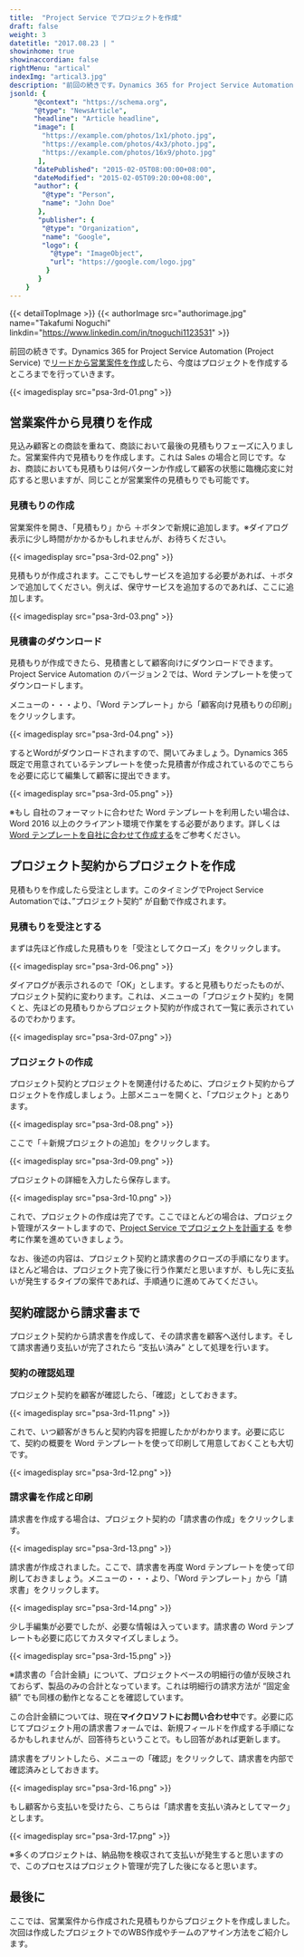 ```yaml
---
title:  "Project Service でプロジェクトを作成"
draft: false
weight: 3
datetitle: "2017.08.23 | "
showinhome: true
showinaccordian: false
rightMenu: "artical"
indexImg: "artical3.jpg"
description: "前回の続きです。Dynamics 365 for Project Service Automation (Project Service) で[リードから営業案件を作成]()したら、今度はプロジェクトを作成するところまでを行っていきます。"
jsonld: {
      "@context": "https://schema.org",
      "@type": "NewsArticle",
      "headline": "Article headline",
      "image": [
        "https://example.com/photos/1x1/photo.jpg",
        "https://example.com/photos/4x3/photo.jpg",
        "https://example.com/photos/16x9/photo.jpg"
       ],
      "datePublished": "2015-02-05T08:00:00+08:00",
      "dateModified": "2015-02-05T09:20:00+08:00",
      "author": {
        "@type": "Person",
        "name": "John Doe"
       },
       "publisher": {
        "@type": "Organization",
        "name": "Google",
        "logo": {
          "@type": "ImageObject",
          "url": "https://google.com/logo.jpg"
         }
       }
    }
---
```

{{< detailTopImage >}}
{{< authorImage src="authorimage.jpg" name="Takafumi Noguchi" linkdin="https://www.linkedin.com/in/tnoguchi1123531" >}}
<!-- Intro  -->
前回の続きです。Dynamics 365 for Project Service Automation (Project Service) で[リードから営業案件を作成]()したら、今度はプロジェクトを作成するところまでを行っていきます。
<!-- Image= psa-3rd-01.png -->
{{< imagedisplay src="psa-3rd-01.png" >}}


## 営業案件から見積りを作成
見込み顧客との商談を重ねて、商談において最後の見積もりフェーズに入りました。営業案件内で見積もりを作成します。これは Sales の場合と同じです。なお、商談においても見積もりは何パターンか作成して顧客の状態に臨機応変に対応すると思いますが、同じことが営業案件の見積もりでも可能です。

### 見積もりの作成
営業案件を開き、「見積もり」から ＋ボタンで新規に追加します。※ダイアログ表示に少し時間がかかるかもしれませんが、お待ちください。
<!-- Image= psa-3rd-02.png -->
{{< imagedisplay src="psa-3rd-02.png" >}}

見積もりが作成されます。ここでもしサービスを追加する必要があれば、＋ボタンで追加してください。例えば、保守サービスを追加するのであれば、ここに追加します。
<!-- Image= psa-3rd-03.png -->
{{< imagedisplay src="psa-3rd-03.png" >}}

### 見積書のダウンロード
見積もりが作成できたら、見積書として顧客向けにダウンロードできます。Project Service Automation のバージョン２では、Word テンプレートを使ってダウンロードします。

メニューの・・・より、「Word テンプレート」から「顧客向け見積もりの印刷」をクリックします。
<!-- Image= psa-3rd-04.png -->
{{< imagedisplay src="psa-3rd-04.png" >}}

するとWordがダウンロードされますので、開いてみましょう。Dynamics 365 既定で用意されているテンプレートを使った見積書が作成されているのでこちらを必要に応じて編集して顧客に提出できます。
<!-- Image= psa-3rd-05.png -->
{{< imagedisplay src="psa-3rd-05.png" >}}

※もし 自社のフォーマットに合わせた Word テンプレートを利用したい場合は、Word 2016 以上のクライアント環境で作業をする必要があります。詳しくは[ Word テンプレートを自社に合わせて作成する]()をご参考ください。

## プロジェクト契約からプロジェクトを作成
見積もりを作成したら受注とします。このタイミングでProject Service Automationでは、”プロジェクト契約” が自動で作成されます。

### 見積もりを受注とする
まずは先ほど作成した見積もりを「受注としてクローズ」をクリックします。
<!-- Image= psa-3rd-06.png -->
{{< imagedisplay src="psa-3rd-06.png" >}}

ダイアログが表示されるので「OK」とします。すると見積もりだったものが、プロジェクト契約に変わります。これは、メニューの「プロジェクト契約」を開くと、先ほどの見積もりからプロジェクト契約が作成されて一覧に表示されているのでわかります。
<!-- Image= psa-3rd-07.png -->
{{< imagedisplay src="psa-3rd-07.png" >}}

### プロジェクトの作成
プロジェクト契約とプロジェクトを関連付けるために、プロジェクト契約からプロジェクトを作成しましょう。上部メニューを開くと、「プロジェクト」とあります。
<!-- Image= psa-3rd-08.png -->
{{< imagedisplay src="psa-3rd-08.png" >}}

ここで「＋新規プロジェクトの追加」をクリックします。
<!-- Image= psa-3rd-09.png -->
{{< imagedisplay src="psa-3rd-09.png" >}}

プロジェクトの詳細を入力したら保存します。
<!-- Image= psa-3rd-10.png -->
{{< imagedisplay src="psa-3rd-10.png" >}}

これで、プロジェクトの作成は完了です。ここでほとんどの場合は、プロジェクト管理がスタートしますので、[Project Service でプロジェクトを計画する]() を参考に作業を進めていきましょう。

なお、後述の内容は、プロジェクト契約と請求書のクローズの手順になります。ほとんど場合は、プロジェクト完了後に行う作業だと思いますが、もし先に支払いが発生するタイプの案件であれば、手順通りに進めてみてください。

## 契約確認から請求書まで
プロジェクト契約から請求書を作成して、その請求書を顧客へ送付します。そして請求書通り支払いが完了されたら “支払い済み” として処理を行います。

### 契約の確認処理
プロジェクト契約を顧客が確認したら、「確認」としておきます。
<!-- Image= psa-3rd-11.png -->
{{< imagedisplay src="psa-3rd-11.png" >}}

これで、いつ顧客がきちんと契約内容を把握したかがわかります。必要に応じて、契約の概要を Word テンプレートを使って印刷して用意しておくことも大切です。
<!-- Image= psa-3rd-12.png -->
{{< imagedisplay src="psa-3rd-12.png" >}}

### 請求書を作成と印刷
請求書を作成する場合は、プロジェクト契約の「請求書の作成」をクリックします。
<!-- Image= psa-3rd-13.png -->
{{< imagedisplay src="psa-3rd-13.png" >}}

請求書が作成されました。ここで、請求書を再度 Word テンプレートを使って印刷しておきましょう。メニューの・・・より、「Word テンプレート」から「請求書」をクリックします。
<!-- Image= psa-3rd-14.png -->
{{< imagedisplay src="psa-3rd-14.png" >}}

少し手編集が必要でしたが、必要な情報は入っています。請求書の Word テンプレートも必要に応じてカスタマイズしましょう。
<!-- Image= psa-3rd-15.png -->
{{< imagedisplay src="psa-3rd-15.png" >}}

※請求書の「合計金額」について、プロジェクトベースの明細行の値が反映されておらず、製品のみの合計となっています。これは明細行の請求方法が “固定金額” でも同様の動作となることを確認しています。

この合計金額については、現在**マイクロソフトにお問い合わせ中**です。必要に応じてプロジェクト用の請求書フォームでは、新規フィールドを作成する手順になるかもしれませんが、回答待ちということで。もし回答があれば更新します。

請求書をプリントしたら、メニューの「確認」をクリックして、請求書を内部で確認済みとしておきます。
<!-- Image= psa-3rd-16.png -->
{{< imagedisplay src="psa-3rd-16.png" >}}

もし顧客から支払いを受けたら、こちらは「請求書を支払い済みとしてマーク」とします。
<!-- Image= psa-3rd-17.png -->
{{< imagedisplay src="psa-3rd-17.png" >}}

※多くのプロジェクトは、納品物を検収されて支払いが発生すると思いますので、このプロセスはプロジェクト管理が完了した後になると思います。

## 最後に
ここでは、営業案件から作成された見積もりからプロジェクトを作成しました。次回は作成したプロジェクトでのWBS作成やチームのアサイン方法をご紹介します。   
&nbsp;